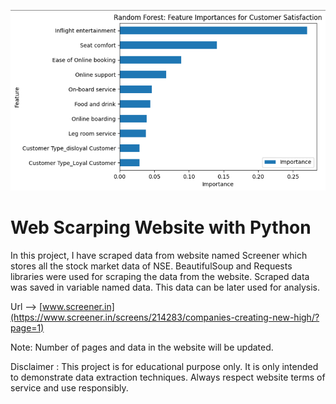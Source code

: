 ![Feature Importance](https://github.com/Sathyam-Kakodkar/Customer-Satisfaction/blob/main/Feature%20Importance%20for%20Customer%20Satisfaction.png)


# Web Scarping Website with Python

In this project, I have scraped data from website named Screener which stores all the stock market data of NSE. BeautifulSoup and Requests libraries were used for scraping the data from the website. Scraped data was saved in variable named data. This data can be later used for analysis.


Url --> [www.screener.in](https://www.screener.in/screens/214283/companies-creating-new-high/?page=1)

Note: Number of pages and data in the website will be updated.

Disclaimer : This project is for educational purpose only. It is only intended to demonstrate data extraction techniques. Always respect website terms of service and use responsibly.




